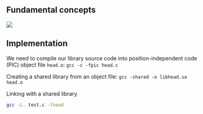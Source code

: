 ## Fundamental concepts

![](../Images/shared_library.png)

## Implementation

We need to compile our library source code into position-independent code (PIC) object file ``head.o``: ``gcc -c -fpic head.c``

Creating a shared library from an object file: ``gcc -shared -o libhead.so head.o``

Linking with a shared library

```sh
gcc -L. test.c -lhead
```
